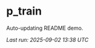 # p_train

Auto-updating README demo.

<!--START_SECTION:status-->
_Last run: 2025-09-02 13:38 UTC_
<!--END_SECTION:status-->
















































































































































































































































































